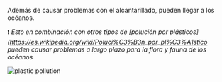 [by]: <> "Eduardo avila"
[date]: <> "8 de marzo 2020"
[title]: <> "Di adios a las toallas húmedas"

Además de causar problemas con el alcantarillado, pueden llegar a los océanos.

❗ *Esto en combinación con otros tipos de [polución por plásticos](https://es.wikipedia.org/wiki/Poluci%C3%B3n_por_pl%C3%A1stico pueden causar problemas a largo plazo para la flora y fauna de los océanos*

![plastic pollution](http://45.77.98.187:3007/image/Plastic_Pollution_in_Ghana.jpg/{{token}})

